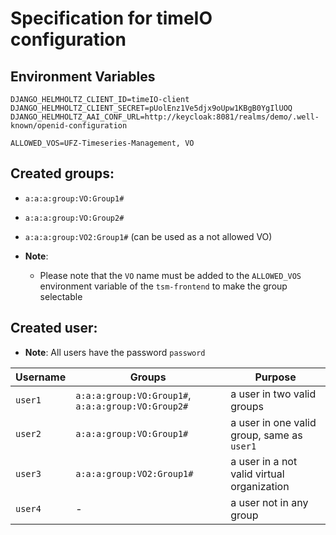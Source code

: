 # Specification for timeIO configuration

## Environment Variables

```
DJANGO_HELMHOLTZ_CLIENT_ID=timeIO-client
DJANGO_HELMHOLTZ_CLIENT_SECRET=pUolEnz1Ve5djx9oUpw1KBgB0YgIlUOQ
DJANGO_HELMHOLTZ_AAI_CONF_URL=http://keycloak:8081/realms/demo/.well-known/openid-configuration

ALLOWED_VOS=UFZ-Timeseries-Management, VO
```

## Created groups:

  - `a:a:a:group:VO:Group1#`
  - `a:a:a:group:VO:Group2#`
  - `a:a:a:group:VO2:Group1#` (can be used as a not allowed VO)

- __Note__:

  - Please note that the `VO` name must be added to the `ALLOWED_VOS` environment variable of the `tsm-frontend` to make the group selectable

## Created user:
  - __Note__:  All users have the password `password`


| Username | Groups                                             | Purpose                                    |
| -------- | -------------------------------------------------- | ------------------------------------------ |
| `user1`  | `a:a:a:group:VO:Group1#`, `a:a:a:group:VO:Group2#` | a user in two valid groups                 |
| `user2`  | `a:a:a:group:VO:Group1#`                           | a user in one valid group, same as `user1` |
| `user3`  | `a:a:a:group:VO2:Group1#`                          | a user in a not valid virtual organization |
| `user4`  | -                                                  | a user not in any group                    |

